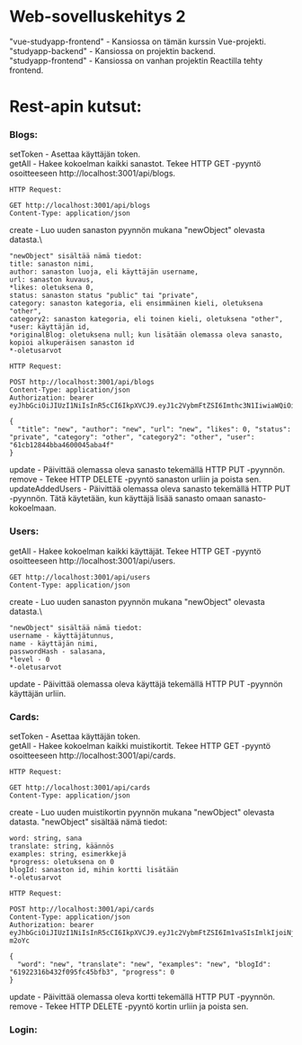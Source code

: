 # Web-sovelluskehitys 2
"vue-studyapp-frontend" - Kansiossa on tämän kurssin Vue-projekti.\
"studyapp-backend" - Kansiossa on projektin backend.\
"studyapp-frontend" - Kansiossa on vanhan projektin Reactilla tehty frontend.

# Rest-apin kutsut:
### Blogs:
setToken - Asettaa käyttäjän token.\
getAll - Hakee kokoelman kaikki sanastot. Tekee HTTP GET -pyyntö osoitteeseen http://localhost:3001/api/blogs.
```
HTTP Request:

GET http://localhost:3001/api/blogs
Content-Type: application/json
```
create - Luo uuden sanaston pyynnön mukana "newObject" olevasta datasta.\
```
"newObject" sisältää nämä tiedot:
title: sanaston nimi,
author: sanaston luoja, eli käyttäjän username,
url: sanaston kuvaus,
*likes: oletuksena 0,
status: sanaston status "public" tai "private",
category: sanaston kategoria, eli ensimmäinen kieli, oletuksena "other",
category2: sanaston kategoria, eli toinen kieli, oletuksena "other",
*user: käyttäjän id,
*originalBlog: oletuksena null; kun lisätään olemassa oleva sanasto, kopioi alkuperäisen sanaston id
*-oletusarvot

HTTP Request:

POST http://localhost:3001/api/blogs
Content-Type: application/json
Authorization: bearer eyJhbGciOiJIUzI1NiIsInR5cCI6IkpXVCJ9.eyJ1c2VybmFtZSI6Imthc3N1IiwiaWQiOiI2MWNiMTI4NDRiYmE0NjAwMDQ1YWJhNGYiLCJpYXQiOjE2NjU3NzQxMDF9.YVxmI_Nzhmd0hZ0CvEDgzf2DnFkwOnssV0XLAwpnG0o

{
  "title": "new", "author": "new", "url": "new", "likes": 0, "status": "private", "category": "other", "category2": "other", "user": "61cb12844bba4600045aba4f"
}
```
update - Päivittää olemassa oleva sanasto tekemällä HTTP PUT -pyynnön.\
remove - Tekee HTTP DELETE -pyyntö sanaston urliin ja poista sen.\
updateAddedUsers - Päivittää olemassa oleva sanasto tekemällä HTTP PUT -pyynnön. Tätä käytetään, kun käyttäjä lisää sanasto omaan sanasto-kokoelmaan.

### Users:
getAll - Hakee kokoelman kaikki käyttäjät. Tekee HTTP GET -pyyntö osoitteeseen http://localhost:3001/api/users. 
```
GET http://localhost:3001/api/users
Content-Type: application/json
```
create - Luo uuden sanaston pyynnön mukana "newObject" olevasta datasta.\
```
"newObject" sisältää nämä tiedot:
username - käyttäjätunnus,
name - käyttäjän nimi,
passwordHash - salasana,
*level - 0
*-oletusarvot
```
update - Päivittää olemassa oleva käyttäjä tekemällä HTTP PUT -pyynnön käyttäjän urliin.
### Cards:
setToken - Asettaa käyttäjän token.\
getAll - Hakee kokoelman kaikki muistikortit. Tekee HTTP GET -pyyntö osoitteeseen http://localhost:3001/api/cards.
```
HTTP Request:

GET http://localhost:3001/api/cards
Content-Type: application/json
```
create - Luo uuden muistikortin pyynnön mukana "newObject" olevasta datasta. "newObject" sisältää nämä tiedot:
```
word: string, sana
translate: string, käännös
examples: string, esimerkkejä
*progress: oletuksena on 0
blogId: sanaston id, mihin kortti lisätään
*-oletusarvot

HTTP Request:

POST http://localhost:3001/api/cards
Content-Type: application/json
Authorization: bearer eyJhbGciOiJIUzI1NiIsInR5cCI6IkpXVCJ9.eyJ1c2VybmFtZSI6Im1vaSIsImlkIjoiNjE5MTg1MDdlMzI0Njk5ZWEwNTRkZjljIiwiaWF0IjoxNjM4MzA4MzkzfQ.pIs9O9ucZZkdOxqo6f3It8DgYVQ72s4sV0imp-m2oYc

{
  "word": "new", "translate": "new", "examples": "new", "blogId": "61922316b432f095fc45bfb3", "progress": 0
}
```
update - Päivittää olemassa oleva kortti tekemällä HTTP PUT -pyynnön.\
remove - Tekee HTTP DELETE -pyyntö kortin urliin ja poista sen.
### Login:
